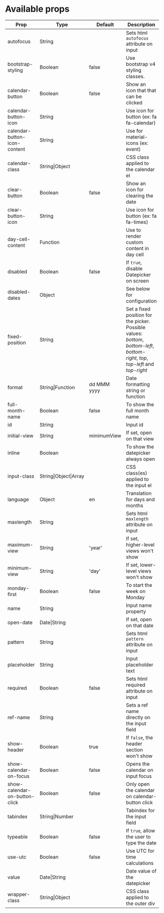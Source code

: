 # Available props


| Prop                          | Type             | Default     | Description                                     |
| ----------------------------- | -----------------| ----------- | ----------------------------------------------- |
| autofocus                     | String           |             | Sets html `autofocus` attribute on input        |
| bootstrap-styling             | Boolean          | false       | Use bootstrap v4 styling classes.               |
| calendar-button               | Boolean          | false       | Show an icon that that can be clicked           |
| calendar-button-icon          | String           |             | Use icon for button (ex: fa fa-calendar)        |
| calendar-button-icon-content  | String           |             | Use for material-icons (ex: event)              |
| calendar-class                | String\|Object   |             | CSS class applied to the calendar el            |
| clear-button                  | Boolean          | false       | Show an icon for clearing the date              |
| clear-button-icon             | String           |             | Use icon for button (ex: fa fa-times)           |
| day-cell-content              | Function         |             | Use to render custom content in day cell        |
| disabled                      | Boolean          | false       | If `true`, disable Datepicker on screen         |
| disabled-dates                | Object           |             | See below for configuration                     |
| fixed-position                | String           |             | Set a fixed position for the picker. Possible values: _bottom_, _bottom-left_, _bottom-right_, _top_, _top-left_ and _top-right_ |
| format                        | String\|Function | dd MMM yyyy | Date formatting string or function              |
| full-month-name               | Boolean          | false       | To show the full month name                     |
| id                            | String           |             | Input id                                        |
| initial-view                  | String           | minimumView | If set, open on that view                       |
| inline                        | Boolean          |             | To show the datepicker always open              |
| input-class                   | String\|Object\|Array   |      | CSS class(es) applied to the input el           |
| language                      | Object           | en          | Translation for days and months                 |
| maxlength                     | String           |             | Sets html `maxlength` attribute on input        |
| maximum-view                  | String           | 'year'      | If set, higher-level views won't show           |
| minimum-view                  | String           | 'day'       | If set, lower-level views won't show            |
| monday-first                  | Boolean          | false       | To start the week on Monday                     |
| name                          | String           |             | Input name property                             |
| open-date                     | Date\|String     |             | If set, open on that date                       |
| pattern                       | String           |             | Sets html `pattern` attribute on input          |
| placeholder                   | String           |             | Input placeholder text                          |
| required                      | Boolean          | false       | Sets html required attribute on input           |
| ref-name                      | String           |             | Sets a ref name directly on the input field     |
| show-header                   | Boolean          | true        | If `false`, the header section won't show       |
| show-calendar-on-focus        | Boolean          | false       | Opens the calendar on input focus               |
| show-calendar-on-button-click | Boolean          | false       | Only open the calendar on calendar-button click |
| tabindex                      | String\|Number   |             | Tabindex for the input field                    |
| typeable                      | Boolean          | false       | If `true`, allow the user to type the date      |
| use-utc                       | Boolean          | false       | Use UTC for time calculations                   |
| value                         | Date\|String     |             | Date value of the datepicker                    |
| wrapper-class                 | String\|Object   |             | CSS class applied to the outer div              |
